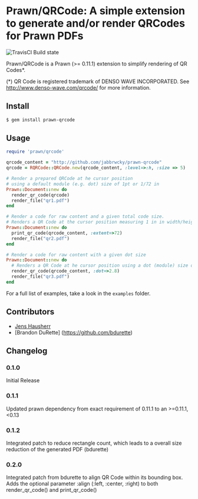 # Prawn/QRCode: A simple extension to generate and/or render QRCodes for Prawn PDFs

![TravisCI Build state](https://travis-ci.org/jabbrwcky/prawn-qrcode.svg?branch=master)

Prawn/QRCode is a Prawn (>= 0.11.1) extension to simplify rendering of QR Codes*.

(*) QR Code is registered trademark of DENSO WAVE INCORPORATED. 
    See http://www.denso-wave.com/qrcode/ for more information.

## Install

```bash
$ gem install prawn-qrcode
```

## Usage

```ruby
require 'prawn/qrcode'

qrcode_content = "http://github.com/jabbrwcky/prawn-qrcode"
qrcode = RQRCode::QRCode.new(qrcode_content, :level=>:h, :size => 5)

# Render a prepared QRCode at he cursor position
# using a default module (e.g. dot) size of 1pt or 1/72 in
Prawn::Document::new do
  render_qr_code(qrcode)
  render_file("qr1.pdf")
end

# Render a code for raw content and a given total code size.
# Renders a QR Code at the cursor position measuring 1 in in width/height.
Prawn::Document::new do
  print_qr_code(qrcode_content, :extent=>72)
  render_file("qr2.pdf")
end

# Render a code for raw content with a given dot size
Prawn::Document::new do
  # Renders a QR Code at he cursor position using a dot (module) size of 2.8/72 in (roughly 1 mm).
  render_qr_code(qrcode_content, :dot=>2.8)
  render_file("qr3.pdf")
end
```

For a full list of examples, take a look in the `examples` folder.

## Contributors

- [Jens Hausherr](mailto:jabbrwcky@googlemail.com)
- [Brandon DuRette] (https://github.com/bdurette)

## Changelog

### 0.1.0
Initial Release 

### 0.1.1
Updated prawn dependency from exact requirement of 0.11.1 to an >=0.11.1, <0.13

### 0.1.2
Integrated patch to reduce rectangle count, which leads to a overall size reduction
of the generated PDF (bdurette)

### 0.2.0
Integrated patch from bdurette to align QR Code within its bounding box.
Adds the optional parameter :align (:left, :center, :right) to both 
render_qr_code() and print_qr_code()
